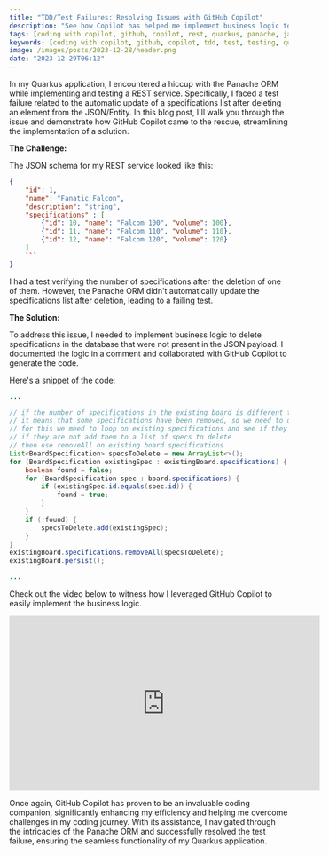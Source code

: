 ```yaml
---
title: "TDD/Test Failures: Resolving Issues with GitHub Copilot"
description: "See how Copilot has helped me implement business logic to fix a test failure"
tags: [coding with copilot, github, copilot, rest, quarkus, panache, java,tdd, test]
keywords: [coding with copilot, github, copilot, tdd, test, testing, quarkus]
image: /images/posts/2023-12-28/header.png
date: "2023-12-29T06:12"
---
```


In my Quarkus application, I encountered a hiccup with the Panache ORM while implementing and testing a REST service. Specifically, I faced a test failure related to the automatic update of a specifications list after deleting an element from the JSON/Entity. In this blog post, I'll walk you through the issue and demonstrate how GitHub Copilot came to the rescue, streamlining the implementation of a solution.

**The Challenge:**

The JSON schema for my REST service looked like this:

```json
{
    "id": 1,
    "name": "Fanatic Falcon",
    "description": "string",
    "specifications" : [
        {"id": 10, "name": "Falcom 100", "volume": 100},
        {"id": 11, "name": "Falcom 110", "volume": 110},
        {"id": 12, "name": "Falcom 120", "volume": 120} 
    ]
    ```
}
```

I had a test verifying the number of specifications after the deletion of one of them. However, the Panache ORM didn't automatically update the specifications list after deletion, leading to a failing test.


**The Solution:**

To address this issue, I needed to implement business logic to delete specifications in the database that were not present in the JSON payload. I documented the logic in a comment and collaborated with GitHub Copilot to generate the code.

Here's a snippet of the code:

```java
...

// if the number of specifications in the existing board is different than the number of specifications in the updated board
// it means that some specifications have been removed, so we need to delete them
// for this we meed to loop on existing specifications and see if they are in the updated board
// if they are not add them to a list of specs to delete
// then use removeAll on existing board specifications
List<BoardSpecification> specsToDelete = new ArrayList<>();
for (BoardSpecification existingSpec : existingBoard.specifications) {
    boolean found = false;
    for (BoardSpecification spec : board.specifications) {
        if (existingSpec.id.equals(spec.id)) {
            found = true;
        }
    }
    if (!found) {
        specsToDelete.add(existingSpec);
    }
}
existingBoard.specifications.removeAll(specsToDelete);
existingBoard.persist();

...
```

Check out the video below to witness how I leveraged GitHub Copilot to easily implement the business logic.

<iframe width="560" height="315" src="https://www.youtube.com/embed/KXD_Kv6mvz0?si=1wRTLLzF2IUbTnSB" title="YouTube video player" frameborder="0" allow="accelerometer; autoplay; clipboard-write; encrypted-media; gyroscope; picture-in-picture; web-share" allowfullscreen></iframe>


Once again, GitHub Copilot has proven to be an invaluable coding companion, significantly enhancing my efficiency and helping me overcome challenges in my coding journey. With its assistance, I navigated through the intricacies of the Panache ORM and successfully resolved the test failure, ensuring the seamless functionality of my Quarkus application.

